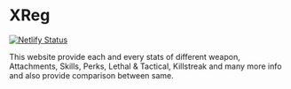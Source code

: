# XReg
[![Netlify Status](https://api.netlify.com/api/v1/badges/e60e91e0-e3e9-409b-82ef-989225b59e58/deploy-status)](https://app.netlify.com/sites/xreg/deploys)

This website provide each and every stats of different weapon, Attachments, Skills, Perks, Lethal &amp; Tactical, Killstreak and many more info and also provide comparison between same.
